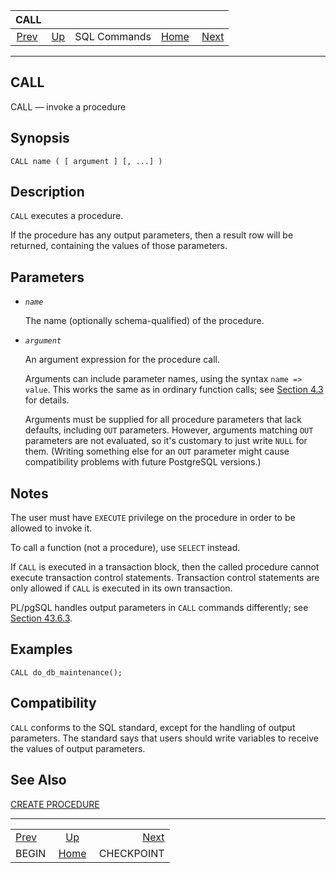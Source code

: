 <!--?xml version="1.0" encoding="UTF-8" standalone="no"?-->

|               CALL              |                                        |              |                                                       |                                           |
| :-----------------------------: | :------------------------------------- | :----------: | ----------------------------------------------------: | ----------------------------------------: |
| [Prev](sql-begin.html "BEGIN")  | [Up](sql-commands.html "SQL Commands") | SQL Commands | [Home](index.html "PostgreSQL 17devel Documentation") |  [Next](sql-checkpoint.html "CHECKPOINT") |

***

[]()

## CALL

CALL — invoke a procedure

## Synopsis

    CALL name ( [ argument ] [, ...] )

## Description

`CALL` executes a procedure.

If the procedure has any output parameters, then a result row will be returned, containing the values of those parameters.

## Parameters

*   *`name`*

    The name (optionally schema-qualified) of the procedure.

*   *`argument`*

    An argument expression for the procedure call.

    Arguments can include parameter names, using the syntax `name => value`. This works the same as in ordinary function calls; see [Section 4.3](sql-syntax-calling-funcs.html "4.3. Calling Functions") for details.

    Arguments must be supplied for all procedure parameters that lack defaults, including `OUT` parameters. However, arguments matching `OUT` parameters are not evaluated, so it's customary to just write `NULL` for them. (Writing something else for an `OUT` parameter might cause compatibility problems with future PostgreSQL versions.)

## Notes

The user must have `EXECUTE` privilege on the procedure in order to be allowed to invoke it.

To call a function (not a procedure), use `SELECT` instead.

If `CALL` is executed in a transaction block, then the called procedure cannot execute transaction control statements. Transaction control statements are only allowed if `CALL` is executed in its own transaction.

PL/pgSQL handles output parameters in `CALL` commands differently; see [Section 43.6.3](plpgsql-control-structures.html#PLPGSQL-STATEMENTS-CALLING-PROCEDURE "43.6.3. Calling a Procedure").

## Examples

    CALL do_db_maintenance();

## Compatibility

`CALL` conforms to the SQL standard, except for the handling of output parameters. The standard says that users should write variables to receive the values of output parameters.

## See Also

[CREATE PROCEDURE](sql-createprocedure.html "CREATE PROCEDURE")

***

|                                 |                                                       |                                           |
| :------------------------------ | :---------------------------------------------------: | ----------------------------------------: |
| [Prev](sql-begin.html "BEGIN")  |         [Up](sql-commands.html "SQL Commands")        |  [Next](sql-checkpoint.html "CHECKPOINT") |
| BEGIN                           | [Home](index.html "PostgreSQL 17devel Documentation") |                                CHECKPOINT |
